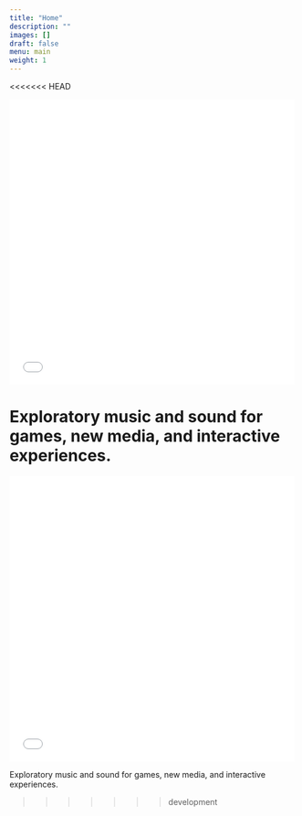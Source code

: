 ```yaml
---
title: "Home"
description: ""
images: []
draft: false
menu: main
weight: 1
---
```

<<<<<<< HEAD
<iframe src="../faultycat/index.html" style="border:0;float:middle" width="500" height="500">
</iframe>

Exploratory music and sound for games, new media, and interactive experiences. 
=======
<iframe src="/faultycat/" style="border:0" width="500" height="500">
</iframe>

Exploratory music and sound for games, new media, and interactive experiences.
>>>>>>> development

